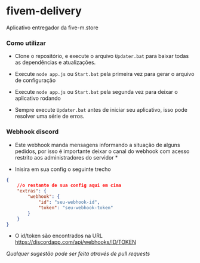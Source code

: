 # fivem-delivery
Aplicativo entregador da five-m.store

### Como utilizar

- Clone o repositório, e execute o arquivo `Updater.bat` para baixar todas as dependências e atualizações.
- Execute `node app.js` ou `Start.bat` pela primeira vez para gerar o arquivo de configuração
- Execute `node app.js` ou `Start.bat` pela segunda vez para deixar o aplicativo rodando

- Sempre execute `Updater.bat` antes de iniciar seu aplicativo, isso pode resolver uma série de erros.

### Webhook discord

* Este webhook manda mensagens informando a situação de alguns pedidos, por isso é importante deixar o canal do webhook com acesso restrito aos administradores do servidor *

- Inisira em sua config o seguinte trecho
```json
{
    //o restante de sua config aqui em cima
    "extras": {
        "webhook": {
            "id": "seu-webhook-id",
            "token": "seu-webhook-token"
        }
    }
}
```
- O id/token são encontrados na URL https://discordapp.com/api/webhooks/ID/TOKEN

*Qualquer sugestão pode ser feita através de pull requests*
